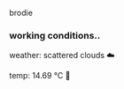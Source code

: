 brodie

<!--weather_start-->
### working conditions..

weather: scattered clouds ☁️

temp: 14.69 °C 👕

<!--weather_end-->
